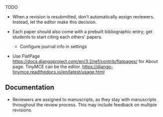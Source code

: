 TODO

- When a revision is resubmitted, don't automatically assign reviewers. Instead,
  let the editor make this decision.

- Each paper should also come with a prebuilt bibliographic entry; get students
  to start citing each others' papers.
  - Configure journal info in settings

- Use FlatPage https://docs.djangoproject.com/en/3.2/ref/contrib/flatpages/ for
  About page. TinyMCE can be the editor. https://django-tinymce.readthedocs.io/en/latest/usage.html

## Documentation

- Reviewers are assigned to manuscripts, as they stay with manuscripts
  throughout the review process. This may include feedback on multiple
  revisions. 
